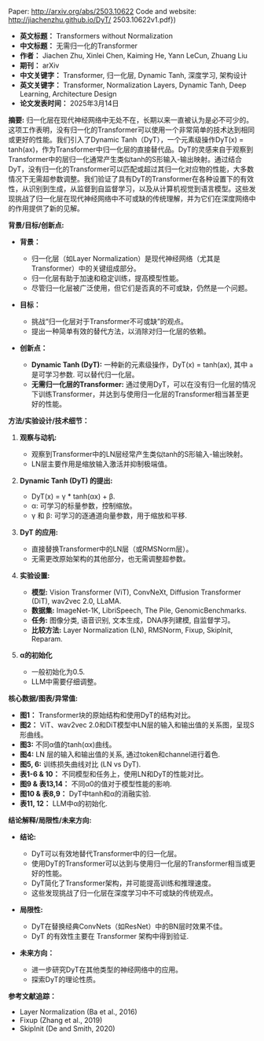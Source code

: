 Paper: http://arxiv.org/abs/2503.10622 
Code and website: http://jiachenzhu.github.io/DyT/
2503.10622v1.pdf})


*   **英文标题：** Transformers without Normalization
*   **中文标题：** 无需归一化的Transformer
*   **作者：** Jiachen Zhu, Xinlei Chen, Kaiming He, Yann LeCun, Zhuang Liu
*   **期刊：** arXiv
*   **中文关键字：** Transformer, 归一化层, Dynamic Tanh, 深度学习, 架构设计
*   **英文关键字：** Transformer, Normalization Layers, Dynamic Tanh, Deep Learning, Architecture Design
*   **论文发表时间：** 2025年3月14日

**摘要:**
归一化层在现代神经网络中无处不在，长期以来一直被认为是必不可少的。这项工作表明，没有归一化的Transformer可以使用一个非常简单的技术达到相同或更好的性能。我们引入了Dynamic Tanh（DyT），一个元素级操作DyT(x) = tanh(ax)，作为Transformer中归一化层的直接替代品。DyT的灵感来自于观察到Transformer中的层归一化通常产生类似tanh的S形输入-输出映射。通过结合DyT，没有归一化的Transformer可以匹配或超过其归一化对应物的性能，大多数情况下无需超参数调整。我们验证了具有DyT的Transformer在各种设置下的有效性，从识别到生成，从监督到自监督学习，以及从计算机视觉到语言模型。这些发现挑战了归一化层在现代神经网络中不可或缺的传统理解，并为它们在深度网络中的作用提供了新的见解。

**背景/目标/创新点:**
*   **背景：**
    *   归一化层（如Layer Normalization）是现代神经网络（尤其是Transformer）中的关键组成部分。
    *   归一化层有助于加速和稳定训练，提高模型性能。
    *   尽管归一化层被广泛使用，但它们是否真的不可或缺，仍然是一个问题。

*   **目标：**
    *   挑战“归一化层对于Transformer不可或缺”的观点。
    *   提出一种简单有效的替代方法，以消除对归一化层的依赖。

*   **创新点：**
    *   **Dynamic Tanh (DyT):** 一种新的元素级操作，DyT(x) = tanh(ax), 其中 `a`是可学习参数. 可以替代归一化层。
    *   **无需归一化层的Transformer:** 通过使用DyT，可以在没有归一化层的情况下训练Transformer，并达到与使用归一化层的Transformer相当甚至更好的性能。

**方法/实验设计/技术细节：**
1.  **观察与动机:**
    *   观察到Transformer中的LN层经常产生类似tanh的S形输入-输出映射。
    *   LN层主要作用是缩放输入激活并抑制极端值。

2.  **Dynamic Tanh (DyT) 的提出:**
    *   DyT(x) = γ * tanh(αx) + β.
    *    α: 可学习的标量参数，控制缩放。
    *    γ 和 β: 可学习的逐通道向量参数，用于缩放和平移.

3.  **DyT 的应用:**
    *   直接替换Transformer中的LN层（或RMSNorm层）。
    *   无需更改原始架构的其他部分，也无需调整超参数。

4.  **实验设置:**
    *   **模型:** Vision Transformer (ViT), ConvNeXt, Diffusion Transformer (DiT), wav2vec 2.0, LLaMA.
    *   **数据集:** ImageNet-1K, LibriSpeech, The Pile, GenomicBenchmarks.
    *   **任务:** 图像分类, 语音识别, 文本生成，DNA序列建模, 自监督学习。
    *  **比较方法:** Layer Normalization (LN), RMSNorm, Fixup, SkipInit, Reparam.
5. **α的初始化**
   *  一般初始化为0.5.
   *  LLM中需要仔细调整。

**核心数据/图表/异常值:**
*   **图1：** Transformer块的原始结构和使用DyT的结构对比。
*   **图2：** ViT、wav2vec 2.0和DiT模型中LN层的输入和输出值的关系图，呈现S形曲线。
*   **图3:** 不同α值的tanh(αx)曲线。
*   **图4:** LN 层的输入和输出值的关系, 通过token和channel进行着色.
*   **图5, 6:** 训练损失曲线对比 (LN vs DyT).
*   **表1-6 & 10：** 不同模型和任务上，使用LN和DyT的性能对比。
*  **图9 & 表13,14：** 不同α0的值对于模型性能的影响.
*  **图10 & 表8,9：** DyT中tanh和α的消融实验.
*  **表11, 12：** LLM中α的初始化.

**结论解释/局限性/未来方向:**
*   **结论:**
    *   DyT可以有效地替代Transformer中的归一化层。
    *   使用DyT的Transformer可以达到与使用归一化层的Transformer相当或更好的性能。
    *   DyT简化了Transformer架构，并可能提高训练和推理速度。
    *   这些发现挑战了归一化层在深度学习中不可或缺的传统观点。

*   **局限性:**
    *   DyT在替换经典ConvNets（如ResNet）中的BN层时效果不佳。
    *   DyT 的有效性主要在 Transformer 架构中得到验证.

*  **未来方向：**
     *   进一步研究DyT在其他类型的神经网络中的应用。
     *   探索DyT的理论性质。

**参考文献追踪：**
*   Layer Normalization (Ba et al., 2016)
*   Fixup (Zhang et al., 2019)
*   SkipInit (De and Smith, 2020)

